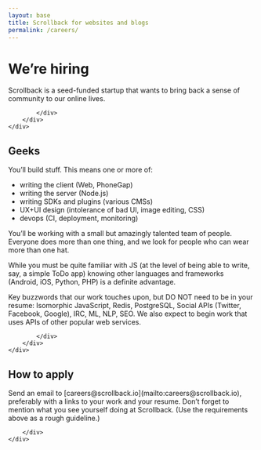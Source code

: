 ```yaml
---
layout: base
title: Scrollback for websites and blogs
permalink: /careers/
---
```


<div class="section campus">
    <div class="container center">
        <div class="row">
            <div class="col">
            
<h1> We’re hiring </h1>
<p>Scrollback is a seed-funded startup that wants to bring back a sense of community
to our online lives.</p>
                
            </div>
        </div>
    </div>
</div>

<div class="section">
    <div class="container">
        <div class="row">
            <div class="col">
            
<h2>Geeks</h2>

<p>You’ll build stuff. This means one or more of:</p>
<ul>
    <li>writing the client (Web, PhoneGap)</li>
    <li>writing the server (Node.js)</li>
    <li>writing SDKs and plugins (various CMSs)</li>
    <li>UX+UI design (intolerance of bad UI, image editing, CSS)</li>
    <li>devops (CI, deployment, monitoring)</li>
</ul>

<p>You’ll be working with a small but amazingly talented team of people.
Everyone does more than one thing, and we look for people who can wear
more than one hat.</p>

<p>While you must be quite familiar with JS (at the level of being able
to write, say, a simple ToDo app) knowing other languages and frameworks
(Android, iOS, Python, PHP) is a definite advantage.</p>

<p>Key buzzwords that our work touches upon, but DO NOT need to be in
your resume: Isomorphic JavaScript, Redis, PostgreSQL, Social APIs
(Twitter, Facebook, Google), IRC, ML, NLP, SEO. We also expect to
begin work that uses APIs of other popular web services.</p>
                
            </div>
        </div>
    </div>
</div>

<div class="section">
    <div class="container">
        <div class="row">
        
<h2>How to apply</h2>

<p>Send an email to [careers@scrollback.io](mailto:careers@scrollback.io),
preferably with a links to your work and your resume. Don’t forget to
mention what you see yourself doing at Scrollback. (Use the requirements
above as a rough guideline.)</p>

        </div>
    </div>
</div>


